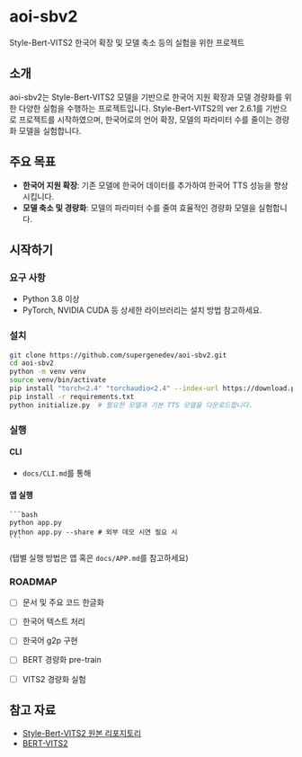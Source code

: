 # aoi-sbv2

Style-Bert-VITS2 한국어 확장 및 모델 축소 등의 실험을 위한 프로젝트

## 소개
aoi-sbv2는 Style-Bert-VITS2 모델을 기반으로 한국어 지원 확장과 모델 경량화를 위한 다양한 실험을 수행하는 프로젝트입니다.
Style-Bert-VITS2의 ver 2.6.1를 기반으로 프로젝트를 시작하였으며, 한국어로의 언어 확장, 모델의 파라미터 수를 줄이는 경량화 모델을 실험합니다.


## 주요 목표
- **한국어 지원 확장**: 기존 모델에 한국어 데이터를 추가하여 한국어 TTS 성능을 향상시킵니다.
- **모델 축소 및 경량화**: 모델의 파라미터 수를 줄여 효율적인 경량화 모델을 실험합니다.

## 시작하기

### 요구 사항

- Python 3.8 이상
- PyTorch, NVIDIA CUDA 등 상세한 라이브러리는 설치 방법 참고하세요.

### 설치

```bash
git clone https://github.com/supergenedev/aoi-sbv2.git
cd aoi-sbv2
python -m venv venv
source venv/bin/activate
pip install "torch<2.4" "torchaudio<2.4" --index-url https://download.pytorch.org/whl/cu118
pip install -r requirements.txt
python initialize.py  # 필요한 모델과 기본 TTS 모델을 다운로드합니다.

```

### 실행

#### CLI
- `docs/CLI.md`를 통해 

#### 앱 실행

    ```bash
    python app.py 
    python app.py --share # 외부 데모 시연 필요 시
    ```

(탭별 실행 방법은 앱 혹은 `docs/APP.md`를 참고하세요)

### ROADMAP

- [  ] 문서 및 주요 코드 한글화
- [  ] 한국어 텍스트 처리
- [  ] 한국어 g2p 구현
- [  ] BERT 경량화 pre-train
- [  ] VITS2 경량화 실험


## 참고 자료
- [Style-Bert-VITS2 원본 리포지토리](https://github.com/litagin02/Style-Bert-VITS2)
- [BERT-VITS2](https://github.com/fishaudio/Bert-VITS2)